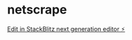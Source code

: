# netscrape

[Edit in StackBlitz next generation editor ⚡️](https://stackblitz.com/~/github.com/jaz801/netscrape)